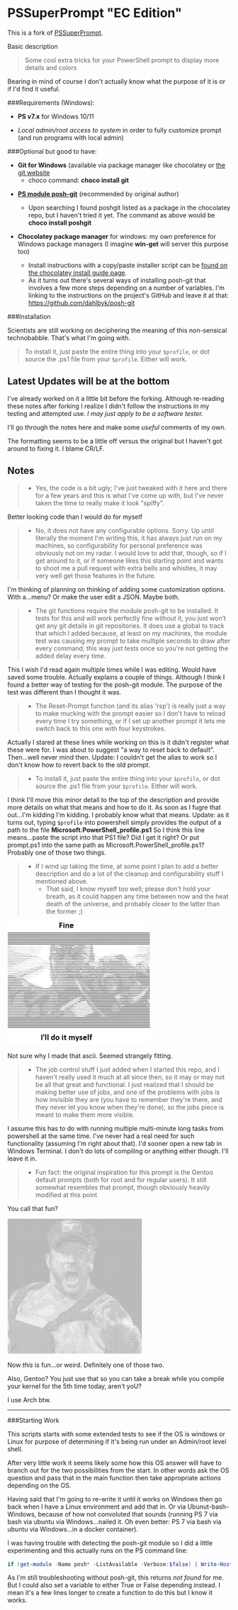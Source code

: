 # PSSuperPrompt "EC Edition"

This is a fork of [PSSuperPrompt](https://github.com/poshcodebear/PSSuperPrompt).

Basic description
>Some cool extra tricks for your PowerShell prompt to display more details and colors

Bearing in mind of course I don't actually know what the purpose of it is or if I'd find it useful. 

###Requirements (Windows):
- **PS v7.x** for Windows 10/11

- *Local admin/root access to system* in order to fully customize prompt (and run programs with local admin)

###Optional but good to have:
* **Git for Windows** (available via package manager like chocolatey or [the git website](https://gitforwindows.org/)
  - choco command: 
  **choco install git**

- **[PS module posh-git](https://dahlbyk.github.io/posh-git/)** (recommended by original author)

  - Upon searching I found poshgit listed as a package in the chocolatey repo, but I haven't tried it yet. The command as above would be
  **choco install poshgit**

- **Chocolatey package manager** for windows: my own preference for Windows package managers (I imagine __win-get__ will server this purpose too)
  
  - Install instructions with a copy/paste installer script can be [found on the chocolatey install guide page](https://chocolatey.org/install).
  - As it turns out there's several ways of installing posh-git that involves a few more steps depending on a number of variables. I'm linking to the instructions on the project's GitHub and leave it at that: 
  https://github.com/dahlbyk/posh-git

###Installation

Scientists are still working on deciphering the meaning of this non-sensical technobabble. That's what I'm going with.

> To install it, just paste the entire thing into your `$profile`, or dot source the .ps1 file from your `$profile`. Either will work.


## Latest Updates will be at the bottom

I've already worked on it a little bit before the forking. Although re-reading these notes after forking I realize I didn't follow the instructions in my testing and attempted use. *I may just apply to be a software tester.*

I'll go through the notes here and make some *useful* comments of my own.

The formatting seems to be a little off versus the original but I haven't got around to fixing it. I blame CR/LF.

## Notes

>- Yes, the code is a bit ugly; I've just tweaked with it here and there for a few years and this is what I've come up with, but I've never taken the time to really make it look "spiffy".

 Better looking code than I would do for myself

>- No, it does not have any configurable options. Sorry. Up until literally the moment I'm writing
this, it has always just run on my machines, so configurability for personal preference was
obviously not on my radar. I would love to add that, though, so if I get around to it, or if
someone likes this starting point and wants to shoot me a pull request with extra bells and
whistles, it may very well get those features in the future.

 I'm thinking of planning on thinking of adding some customization options. With a...menu? Or  make the user edit a JSON. Maybe both. 

>- The git functions require the module posh-git to be installed. It tests for this and will work
perfectly fine without it, you just won't get any git details in git repositories. It does use
a global to track that which I added because, at least on my machines, the module test was causing
my prompt to take multiple seconds to draw after every command; this way just tests once so you're
not getting the added delay every time.

 This I wish I'd read again multiple times while I was editing. Would have saved some trouble. Actually explains a couple of things. Although I think I found a better way of testing for the posh-git module. The purpose of the test was different than I thought it was.

>- The Reset-Prompt function (and its alias 'rsp') is really just a way to make mucking with the
prompt easier so I don't have to reload every time I try something, or if I set up another prompt
it lets me switch back to this one with four keystrokes.

Actually I stared at these lines while working on this is it didn't register what these were for. I was about to suggest "a way to reset back to default". Then...well never mind then. Update: I couldn't get the alias to work so I don't know how to revert back to the old prompt.

>- To install it, just paste the entire thing into your `$profile`, or dot source the .ps1 file
from your `$profile`. Either will work.

I think I'll move this minor detail to the top of the description and provide more details on what that means and how to do it. As soon as I fugre that out...I'm kidding I'm kidding. I probably know what that means.
Update: as it turns out, typing `$profile` into powershell simply provides the output of a path to the file
**Microsoft.PowerShell_profile.ps1**
So I think this line means...paste the script into that PS1 file? Did I get it right? Or put prompt.ps1 into the same path as Microsoft.PowerShell_profile.ps1? Probably one of those two things.

>- If I wind up taking the time, at some point I plan to add a better description and do a lot of the
cleanup and configurability stuff I mentioned above.
>   - That said, I know myself too well; please don't hold your breath, as it could happen any time between now and the heat death of the universe, and probably closer to the latter than the former ;)

![](thanos-fine-i'll-do-it-myself-ascii-20percent-with-caption.jpg "This only took me a few minutes. Too long.")

Not sure why I made that ascii. Seemed strangely fitting.

> - The job control stuff I just added when I started this repo, and I haven't really used it much at all
since then, so it may or may not be all that great and functional. I just realized that I should be
making better use of jobs, and one of the problems with jobs is how invisible they are (you have to
remember they're there, and they never let you know when they're done), so the jobs piece is meant to
make them more visible.

I assume this has to do with running multiple multi-minute long tasks from powershell at the same time. I've never had a real need for such functionality (assuming I'm right about that). I'd sooner open a new tab in Windows Terminal. I don't do lots of compiling or anything either though. I'll leave it in.

> - Fun fact: the original inspiration for this prompt is the Gentoo default prompts (both for root and for regular users). It still somewhat resembles that prompt, though obviously heavily modified at this point

You call that fun?

![](ectecctrain-ascii-25percent-with-caption.jpg "Well it was fun to make")

Now *this* is fun...or weird. Definitely one of those two.

Also, Gentoo? You just use that so you can take a break while you compile your kernel for the 5th time today, aren't yoU?

I use Arch btw.

---

###Starting Work

This scripts starts with some extended tests to see if the OS is windows or Linux for purpose of determining if it's being run under an Admin/root level shell. 

After very little work it seems likely some how this OS answer will have to branch out for the two possibilities from the start. In other words ask the OS question and pass that in the main function then take appropriate actions depending on the OS.

Having said that I'm going to re-write it until it works on Windows then go back when I have a Linux environment and add that in. Or via Ubunut-bash-Windows, because of how not convoluted that sounds (running PS 7 via bash via ubuntu via Windows...nailed it. Oh even better: PS 7 via bash via ubuntu via Windows...in a docker container).

I was having trouble with detecting the posh-git module so I did a little experimenting and this actually runs on the PS command line:

```Powershell
if (get-module -Name posh* -ListAvailable -Verbose:$false) { Write-Host "found" } else { Write-Host "not found" }

```
As I'm still troubleshooting without posh-git, this returns *not found* for me. But I could also set a variable to either True or False depending instead. I mean it's a few lines longer to create a function to do this but I know it works.


